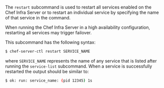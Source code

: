 The `restart` subcommand is used to restart all services enabled on the
Chef Infra Server or to restart an individual service by specifying the
name of that service in the command.

<div class="alert-warning">

When running the Chef Infra Server in a high availability configuration,
restarting all services may trigger failover.

</div>

This subcommand has the following syntax:

``` bash
$ chef-server-ctl restart SERVICE_NAME
```

where `SERVICE_NAME` represents the name of any service that is listed
after running the `service-list` subcommand. When a service is
successfully restarted the output should be similar to:

``` bash
$ ok: run: service_name: (pid 12345) 1s
```